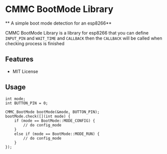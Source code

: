 # CMMC BootMode Library

** A simple boot mode detection for an esp8266**

CMMC BootMode Library is a library for esp8266 that you can define `INPUT_PIN` and `WAIT_TIME` and `CALLBACK` then the `CALLBACK` will be called when checking process is finished

Features
--------
* MIT License

Usage
--------

    int mode;
    int BUTTON_PIN = 0;

    CMMC_BootMode bootMode(&mode, BUTTON_PIN);
    bootMode.check([](int mode) {
        if (mode == BootMode::MODE_CONFIG) {
            // do config_mode
        }
        else if (mode == BootMode::MODE_RUN) {
            // do config_mode
        }
    });
